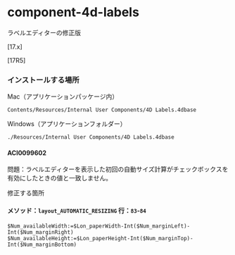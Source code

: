 # component-4d-labels
ラベルエディターの修正版

[17.x]

[17R5]

### インストールする場所

Mac（アプリケーションパッケージ内）

```
Contents/Resources/Internal User Components/4D Labels.4dbase
```

Windows（アプリケーションフォルダー）

```
./Resources/Internal User Components/4D Labels.4dbase
```

#### ACI0099602

問題：ラベルエディターを表示した初回の自動サイズ計算がチェックボックスを有効にしたときの値と一致しません。

修正する箇所

#### メソッド：``layout_AUTOMATIC_RESIZING`` 行：``83``-``84``

```
$Num_availableWidth:=$Lon_paperWidth-Int($Num_marginLeft)-Int($Num_marginRight)
$Num_availableHeight:=$Lon_paperHeight-Int($Num_marginTop)-Int($Num_marginBottom)
```
